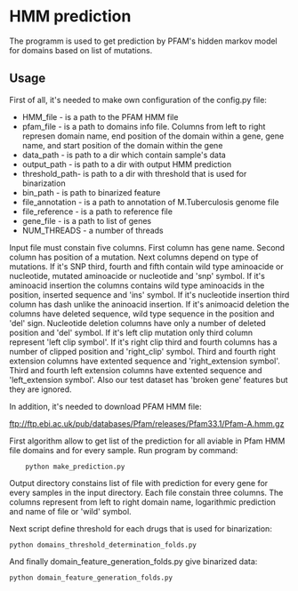 # HMM prediction

The programm is used to get prediction by PFAM's hidden markov model for domains based on list of mutations. 

## Usage

First of all, it's needed to make own configuration of the config.py file:

 - HMM_file - is a path to the PFAM HMM file
 - pfam_file - is a path to domains info file. Columns from left to right represen domain name, end position of the domain within a gene, gene name, and start position of the domain within the gene
 - data_path - is path to a dir which contain sample's data
 - output_path - is path to a dir with output HMM prediction
 - threshold_path- is path to a dir with threshold that is used for binarization
 - bin_path - is path to binarized feature
 - file_annotation - is a path to annotation of M.Tuberculosis genome file
 - file_reference - is a path to reference file  
 - gene_file - is a path to list of genes
 - NUM_THREADS - a number of threads

Input file must constain five columns. First column has gene name. Second column has position of a mutation. Next columns depend on type of mutations. If it's SNP third, fourth and fifth contain wild type aminoacide or nucleotide, mutated aminoacide or nucleotide and 'snp' symbol. If it's aminoacid insertion the columns contains wild type aminoacids in the position, inserted sequence and 'ins' symbol. If it's nucleotide insertion third column has dash unlike the aninoacid insertion. If it's animoacid deletion the columns have deleted sequence, wild type sequence in the position and 'del' sign. Nucleotide deletion columns have only a number of deleted position and 'del' symbol. If it's left clip mutation only third column represent 'left clip symbol'. If it's right clip third and fourth columns has a number of clipped position and 'right_clip' symbol. Third and fourth right extension columns have extented sequence and 'right_extension symbol'. Third and fourth left extension columns have extented sequence and 'left_extension symbol'. Also our test dataset has 'broken gene' features but they are ignored.

In addition, it's needed to download PFAM HMM file:

ftp://ftp.ebi.ac.uk/pub/databases/Pfam/releases/Pfam33.1/Pfam-A.hmm.gz 

First algorithm allow to get list of the prediction for all aviable in Pfam HMM file domains and for every sample. Run program by command:

        python make_prediction.py

Output directory constains list of file with prediction for every gene for every samples in the input directory. Each file constain three columns. The columns represent from left to right domain name, logarithmic prediction and name of file or 'wild' symbol.

Next script define threshold for each drugs that is used for binarization:

	python domains_threshold_determination_folds.py

And finally domain_feature_generation_folds.py give binarized  data:
	
	python domain_feature_generation_folds.py


